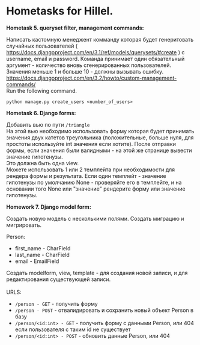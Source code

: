 <h1> Hometasks for Hillel. </h1>

<strong>Hometask 5. queryset filter, management commands:</strong><br>

Написать кастомную менеджент комманду которая будет генеритовать случайных пользователей ( https://docs.djangoproject.com/en/3.1/ref/models/querysets/#create ) c username, email и password. Команда принимает один обязательный аргумент - количество вновь сгенерированных пользователей. Значения меньше 1 и больше 10 - должны вызывать ошибку.
https://docs.djangoproject.com/en/3.2/howto/custom-management-commands/ <br>
Run the following command.
```
python manage.py create_users <number_of_users>
```

<strong>Hometask 6. Django forms:</strong><br>

Добавить вью по пути `/triangle`<br>
На этой вью необходимо использовать форму которая будет принимать значения двух катетов треугольника (положительные, больше нуля, для простоты используйте int значения если хотите). После отправки формы, если значения были валидными - на этой же странице вывести значение гипотенузы.<br>
Это должна быть одна view. <br>
Можете использовать 1 или 2 темплейта при необходимости для рендера формы и результата.
Если один темплейт - значение гипотенузы по умолчанию None - проверяйте его в темплейте, и на основании того None или "значение" рендерите форму или значение гипотенузы.

<strong>Homework 7. Django model form:</strong><br>

Создать новую модель с несколькими полями. Создать миграцию и мигрировать.<br>

Person:<br>
- first_name - CharField<br>
- last_name - CharField<br>
- email - EmailField<br>

Создать modelform, view, template - для создания новой записи, и для редактирования существующей записи.<br>
<br>
URLS:<br>
- `/person - GET` - получить форму<br>
- `/person - POST` - отвалидировать и сохранить новый объект Person в базу<br>
- `/person/<id:int> - GET` - получить форму с данными Person, или 404 если пользователя с таким id не существует<br>
- `/person/<id:int> - POST` - обновить данные Person, или 404
